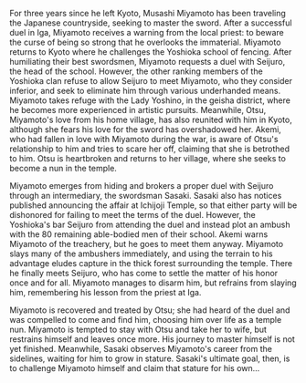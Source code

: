 <!-- Samurai II: Duel at Ichijoji Temple (1955) -->

For three years since he left Kyoto, Musashi Miyamoto has been traveling the Japanese countryside, seeking to master the sword. After a successful duel in Iga, Miyamoto receives a warning from the local priest: to beware the curse of being so strong that he overlooks the immaterial. Miyamoto returns to Kyoto where he challenges the Yoshioka school of fencing. After humiliating their best swordsmen, Miyamoto requests a duel with Seijuro, the head of the school. However, the other ranking members of the Yoshioka clan refuse to allow Seijuro to meet Miyamoto, who they consider inferior, and seek to eliminate him through various underhanded means. Miyamoto takes refuge with the Lady Yoshino, in the geisha district, where he becomes more experienced in artistic pursuits. Meanwhile, Otsu, Miyamoto's love from his home village, has also reunited with him in Kyoto, although she fears his love for the sword has overshadowed her. Akemi, who had fallen in love with Miyamoto during the war, is aware of Otsu's relationship to him and tries to scare her off, claiming that she is betrothed to him. Otsu is heartbroken and returns to her village, where she seeks to become a nun in the temple.

Miyamoto emerges from hiding and brokers a proper duel with Seijuro through an intermediary, the swordsman Sasaki. Sasaki also has notices published announcing the affair at Ichijoji Temple, so that either party will be dishonored for failing to meet the terms of the duel. However, the Yoshioka's bar Seijuro from attending the duel and instead plot an ambush with the 80 remaining able-bodied men of their school. Akemi warns Miyamoto of the treachery, but he goes to meet them anyway. Miyamoto slays many of the ambushers immediately, and using the terrain to his advantage eludes capture in the thick forest surrounding the temple. There he finally meets Seijuro, who has come to settle the matter of his honor once and for all. Miyamoto manages to disarm him, but refrains from slaying him, remembering his lesson from the priest at Iga.

Miyamoto is recovered and treated by Otsu; she had heard of the duel and was compelled to come and find him, choosing him over life as a temple nun. Miyamoto is tempted to stay with Otsu and take her to wife, but restrains himself and leaves once more. His journey to master himself is not yet finished. Meanwhile, Sasaki observes Miyamoto's career from the sidelines, waiting for him to grow in stature. Sasaki's ultimate goal, then, is to challenge Miyamoto himself and claim that stature for his own...